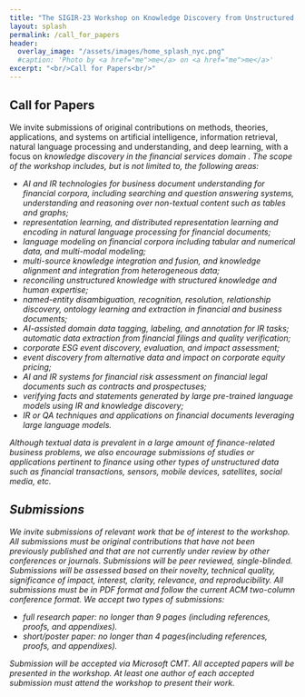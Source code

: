```yaml
---
title: "The SIGIR-23 Workshop on Knowledge Discovery from Unstructured Data in Financial Services"
layout: splash
permalink: /call_for_papers
header:
  overlay_image: "/assets/images/home_splash_nyc.png"
  #caption: 'Photo by <a href="me">me</a> on <a href="me">me</a>'
excerpt: "<br/>Call for Papers<br/>"
---
```


<h2>Call for Papers</h2>

We invite submissions of original contributions on methods, theories, applications, and systems on artificial intelligence, information retrieval, natural language processing and understanding, and deep learning, with a focus on <i> knowledge discovery in the financial services domain <i>. The scope of the workshop includes, but is not limited to, the following areas:

- AI and IR technologies for business document understanding for financial corpora, including searching and question answering systems, understanding and reasoning over non-textual content such as tables and graphs;
- representation learning, and distributed representation learning and encoding in natural language processing for financial documents;
- language modeling on financial corpora including tabular and numerical data, and multi-modal modeling;
- multi-source knowledge integration and fusion, and knowledge alignment and integration from heterogeneous data;
- reconciling unstructured knowledge with structured knowledge and human expertise;
- named-entity disambiguation, recognition, resolution, relationship discovery, ontology learning and extraction in financial and business documents;
- AI-assisted domain data tagging, labeling, and annotation for IR tasks;  automatic data extraction from financial filings and quality verification; 
- corporate ESG event discovery, evaluation, and impact assessment;
- event discovery from alternative data and impact on corporate equity pricing;
- AI and IR systems for financial risk assessment on financial legal documents such as contracts and prospectuses;
- verifying facts and statements generated by large pre-trained language models using IR and knowledge discovery;
- IR or QA techniques and applications on financial documents leveraging large language models.


Although textual data is prevalent in a large amount of finance-related business problems, we also encourage submissions of studies or applications pertinent to finance using other types of unstructured data such as financial transactions, sensors, mobile devices, satellites, social media, etc.

<h2>Submissions</h2>

We invite submissions of relevant work that be of interest to the workshop. All submissions must be original contributions that have not been previously published and that are not currently under review by other conferences or journals. Submissions will be peer reviewed, single-blinded. Submissions will be assessed based on their novelty, technical quality, significance of impact, interest, clarity, relevance, and reproducibility. All submissions must be in PDF format and follow the current ACM two-column conference format. We accept two types of submissions:
- full research paper: no longer than 9 pages (including references, proofs, and appendixes).
- short/poster paper: no longer than 4 pages(including references, proofs, and appendixes).
  
Submission will be accepted via Microsoft CMT. All accepted papers will be presented in the workshop. At least one author of each accepted submission must attend the workshop to present their work. 


